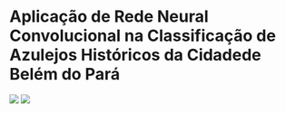 # Aplicação de Rede Neural Convolucional na Classificação de Azulejos Históricos da Cidadede Belém do Pará
[<img src="https://img.shields.io/badge/author-tiagodavi70-blue?style=flat-square"/>](https://github.com/tiagodavi70) [<img src="https://img.shields.io/badge/author-rlrocha-orange?style=flat-square"/>](https://github.com/rlrocha)